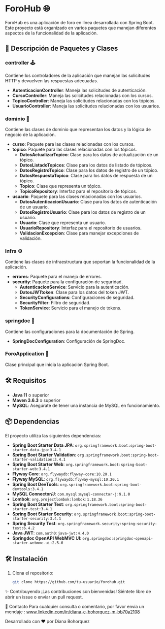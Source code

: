 # ForoHub 🌐

ForoHub es una aplicación de foro en línea desarrollada con Spring Boot. Este proyecto está organizado en varios paquetes que manejan diferentes aspectos de la funcionalidad de la aplicación.

## 📂 Descripción de Paquetes y Clases

### controller 🕹️
Contiene los controladores de la aplicación que manejan las solicitudes HTTP y devuelven las respuestas adecuadas.

- **AutenticacionController**: Maneja las solicitudes de autenticación.
- **CursoController**: Maneja las solicitudes relacionadas con los cursos.
- **TopicoController**: Maneja las solicitudes relacionadas con los tópicos.
- **UsuarioController**: Maneja las solicitudes relacionadas con los usuarios.

### dominio 💼
Contiene las clases de dominio que representan los datos y la lógica de negocio de la aplicación.

- **curso**: Paquete para las clases relacionadas con los cursos.
- **topico**: Paquete para las clases relacionadas con los tópicos.
  - **DatosActualizarTopico**: Clase para los datos de actualización de un tópico.
  - **DatosListadoTopicos**: Clase para los datos de listado de tópicos.
  - **DatosRegistroTopico**: Clase para los datos de registro de un tópico.
  - **DatosRespuestaTopico**: Clase para los datos de respuesta de un tópico.
  - **Topico**: Clase que representa un tópico.
  - **TopicoRepository**: Interfaz para el repositorio de tópicos.
- **usuario**: Paquete para las clases relacionadas con los usuarios.
  - **DatosAutenticacionUsuario**: Clase para los datos de autenticación de un usuario.
  - **DatosRegistroUsuario**: Clase para los datos de registro de un usuario.
  - **Usuario**: Clase que representa un usuario.
  - **UsuarioRepository**: Interfaz para el repositorio de usuarios.
  - **ValidacionExcepcion**: Clase para manejar excepciones de validación.

### infra ⚙️
Contiene las clases de infraestructura que soportan la funcionalidad de la aplicación.

- **errores**: Paquete para el manejo de errores.
- **security**: Paquete para la configuración de seguridad.
  - **AutenticacionService**: Servicio para la autenticación.
  - **DatosJWTtoken**: Clase para los datos del token JWT.
  - **SecurityConfigurations**: Configuraciones de seguridad.
  - **SecurityFilter**: Filtro de seguridad.
  - **TokenService**: Servicio para el manejo de tokens.

### springdoc 📄
Contiene las configuraciones para la documentación de Spring.

- **SpringDocConfiguration**: Configuración de SpringDoc.

### ForoApplication 🚀
Clase principal que inicia la aplicación Spring Boot.

## 🛠️ Requisitos

- **Java 11** o superior
- **Maven 3.6.3** o superior
- **MySQL**: Asegúrate de tener una instancia de MySQL en funcionamiento.

## 📦 Dependencias

El proyecto utiliza las siguientes dependencias:

- **Spring Boot Starter Data JPA**: `org.springframework.boot:spring-boot-starter-data-jpa:3.4.1`
- **Spring Boot Starter Validation**: `org.springframework.boot:spring-boot-starter-validation:3.4.1`
- **Spring Boot Starter Web**: `org.springframework.boot:spring-boot-starter-web:3.4.1`
- **Flyway Core**: `org.flywaydb:flyway-core:10.20.1`
- **Flyway MySQL**: `org.flywaydb:flyway-mysql:10.20.1`
- **Spring Boot DevTools**: `org.springframework.boot:spring-boot-devtools:3.4.1`
- **MySQL Connector/J**: `com.mysql:mysql-connector-j:9.1.0`
- **Lombok**: `org.projectlombok:lombok:1.18.36`
- **Spring Boot Starter Test**: `org.springframework.boot:spring-boot-starter-test:3.4.1`
- **Spring Boot Starter Security**: `org.springframework.boot:spring-boot-starter-security:3.4.1`
- **Spring Security Test**: `org.springframework.security:spring-security-test:6.4.2`
- **Java JWT**: `com.auth0:java-jwt:4.4.0`
- **Springdoc OpenAPI WebMVC UI**: `org.springdoc:springdoc-openapi-starter-webmvc-ui:2.5.0`

## 🛠️ Instalación

1. Clona el repositorio:
   ```bash
   git clone https://github.com/tu-usuario/forohub.git

✨ Contribuyendo ¡Las contribuciones son bienvenidas! Siéntete libre de abrir un issue o enviar un pull request.

💬 Contacto Para cualquier consulta o comentario, por favor envia un mendaje : www.linkedin.com/in/diana-c-bohorquez-m-bb70a2108

Desarrollado con ❤️ por Diana Bohorquez

